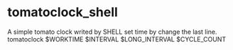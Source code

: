 # tomatoclock_shell
A simple tomato clock writed by SHELL
set time by change the last line.
tomatoclock $WORKTIME $INTERVAL $LONG_INTERVAL $CYCLE_COUNT
